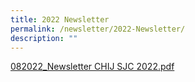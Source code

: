 ```yaml
---
title: 2022 Newsletter
permalink: /newsletter/2022-Newsletter/
description: ""
---
```

[082022_Newsletter CHIJ SJC 2022.pdf](/files/Newsletters/2022%20Newsletters/CHIJ%20SJC%20Newsletter%202022.pdf)